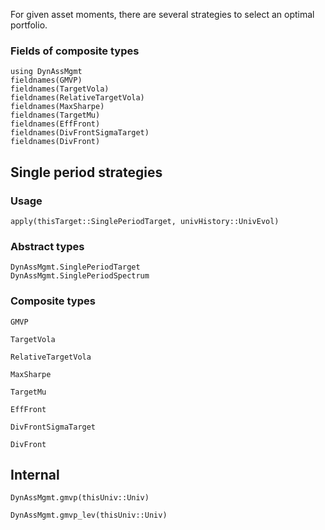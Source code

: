 For given asset moments, there are several strategies to select an
optimal portfolio.

### Fields of composite types

```@repl strategyTypeFieldNames
using DynAssMgmt
fieldnames(GMVP)
fieldnames(TargetVola)
fieldnames(RelativeTargetVola)
fieldnames(MaxSharpe)
fieldnames(TargetMu)
fieldnames(EffFront)
fieldnames(DivFrontSigmaTarget)
fieldnames(DivFront)
```

## Single period strategies

### Usage

```@docs
apply(thisTarget::SinglePeriodTarget, univHistory::UnivEvol)
```

### Abstract types

```@docs
DynAssMgmt.SinglePeriodTarget
DynAssMgmt.SinglePeriodSpectrum
```

### Composite types

```@docs
GMVP
```

```@docs
TargetVola
```

```@docs
RelativeTargetVola
```

```@docs
MaxSharpe
```

```@docs
TargetMu
```

```@docs
EffFront
```

```@docs
DivFrontSigmaTarget
```

```@docs
DivFront
```

## Internal

```@docs
DynAssMgmt.gmvp(thisUniv::Univ)
```

```@docs
DynAssMgmt.gmvp_lev(thisUniv::Univ)
```

